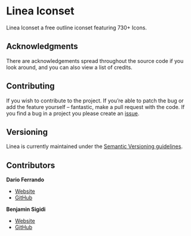 # Linea Iconset
Linea Iconset a free outline iconset  featuring 730+ Icons.

## Acknowledgments

There are acknowledgements spread throughout the source code if you look around, and you can also view a list of credits.

## Contributing

If you wish to contribute to the project. If you’re able to patch the bug or add the feature yourself – fantastic, make a pull request with the code. If you find a bug in a project you please create an [issue](https://github.com/linea-io/Linea-Iconset/issues/new). 

## Versioning

Linea is currently maintained under the [Semantic Versioning guidelines](http://semver.org/).

## Contributors


**Dario Ferrando**
- [Website](http://www.dario.io/)
- [GitHub](https://github.com/DarioFerrando)

**Benjamin Sigidi**
- [Website](https://moozen.com/)
- [GitHub](https://github.com/benjaminsigidi)

